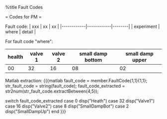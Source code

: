 %title Fault Codes

= Codes for PM =

Fault code:
| xxx        | xx         | xx     |
|------------|------------|--------|
| experiment | where      | detail |

For fault code "where":

| health | valve 1 | valve 2 | small damp bottom | small damp upper |
|--------|---------|---------|-------------------|------------------|
| 00     | 32      | 16      | 08                | 02               |

Matlab extraction:
{{{matlab
fault_code = member.FaultCode{1,1}{1,1};
str_fault_code = string(fault_code);
fault_code_extracted = str2num(str_fault_code.extractBetween(4,5));

switch fault_code_extracted
    case 0
        disp("Heath")
    case 32
        disp("Valve1")
    case 16
        disp("Valve2")
    case 8
        disp("SmallDampBot")
    case 2
        disp("SmallDampUp")
end
}}}
